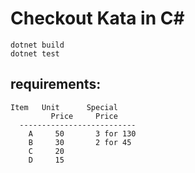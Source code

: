 # Checkout Kata in C#

```
dotnet build
dotnet test
```

## requirements:

```
Item   Unit      Special
         Price     Price
  --------------------------
    A     50       3 for 130
    B     30       2 for 45
    C     20
    D     15
 ```
